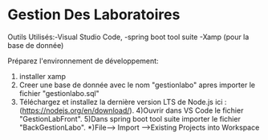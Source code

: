# Gestion Des Laboratoires

Outils Utilisés:-Visual Studio Code,
		-spring boot tool suite
		-Xamp (pour la base de donnée)

Préparez l'environnement de développement:
1) installer xamp 
2) Creer une base de donnée avec le nom "gestionlabo" apres importer le fichier "gestionlabo.sql"
3) Téléchargez et installez la dernière version LTS de Node.js ici :(https://nodejs.org/en/download/).
4)Ouvrir dans VS Code le fichier "GestionLabFront".
5)Dans spring boot tool suite importer le fichier "BackGestionLabo".
			*)File--> Import -->Existing Projects into Workspace 
